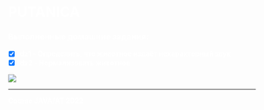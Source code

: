 <div style="color:white">

# PUTANICA 
### Выполненные домашние задания:

<b>

- [x] dz1 - Определить, что животное издаёт нехарактерный звук
- [x] dz2 - Нормализовать животное

</b>

![](https://i.pinimg.com/originals/c0/d3/8c/c0d38c518fdbf6012e0475bb7a0598a5.gif)

---
<b>Course JAVA/AT 2022</b>


</div>


